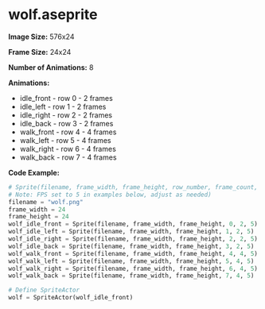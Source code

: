 # wolf.aseprite
**Image Size:** 576x24

**Frame Size:** 24x24

**Number of Animations:** 8

**Animations:**
- idle_front - row 0 - 2 frames
- idle_left - row 1 - 2 frames
- idle_right - row 2 - 2 frames
- idle_back - row 3 - 2 frames
- walk_front - row 4 - 4 frames
- walk_left - row 5 - 4 frames
- walk_right - row 6 - 4 frames
- walk_back - row 7 - 4 frames

**Code Example:**
```python
# Sprite(filename, frame_width, frame_height, row_number, frame_count, fps)
# Note: FPS set to 5 in examples below, adjust as needed)
filename = "wolf.png"
frame_width = 24
frame_height = 24
wolf_idle_front = Sprite(filename, frame_width, frame_height, 0, 2, 5)
wolf_idle_left = Sprite(filename, frame_width, frame_height, 1, 2, 5)
wolf_idle_right = Sprite(filename, frame_width, frame_height, 2, 2, 5)
wolf_idle_back = Sprite(filename, frame_width, frame_height, 3, 2, 5)
wolf_walk_front = Sprite(filename, frame_width, frame_height, 4, 4, 5)
wolf_walk_left = Sprite(filename, frame_width, frame_height, 5, 4, 5)
wolf_walk_right = Sprite(filename, frame_width, frame_height, 6, 4, 5)
wolf_walk_back = Sprite(filename, frame_width, frame_height, 7, 4, 5)

# Define SpriteActor
wolf = SpriteActor(wolf_idle_front)
```
